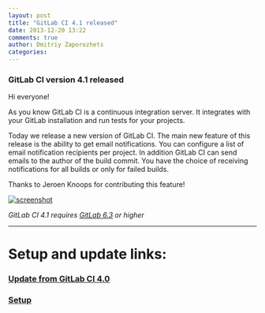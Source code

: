 ```yaml
---
layout: post
title: "GitLab CI 4.1 released"
date: 2013-12-20 13:22
comments: true
author: Dmitriy Zaporozhets
categories:
---
```


### GitLab CI version 4.1 released

Hi everyone!

As you know GitLab CI is a continuous integration server.
It integrates with your GitLab installation and run tests for your projects.

Today we release a new version of GitLab CI.
The main new feature of this release is the ability to get email notifications.
You can configure a list of email notification recipients per project.
In addition GitLab CI can send emails to the author of the build commit.
You have the choice of receiving notifications for all builds or only for failed builds.

Thanks to Jeroen Knoops for contributing this feature!

<!--more-->

[![screenshot](/images/ci_4_1/email.png)](/images/ci_4_1/email.png)


*GitLab CI 4.1 requires [GitLab 6.3](/2013/11/21/gitlab-ce-6-dot-3-released/) or higher*
- - -

# Setup and update links:

### [Update from GitLab CI 4.0](https://github.com/gitlabhq/gitlab-ci/blob/master/doc/update/4.0-to-4.1.md)
### [Setup](https://github.com/gitlabhq/gitlab-ci/blob/4-1-stable/doc/installation.md)
